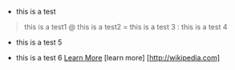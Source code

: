 + this is a test
> this is a test1
@ this is a test2
= this is a test 3
: this is a test 4
- this is a test 5
* this is a test 6
[Learn More](http://wikipedia.com)
[learn more] [http://wikipedia.com] 
